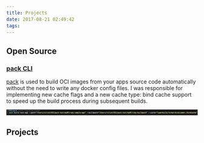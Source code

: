 ```yaml
---
title: Projects
date: 2017-08-21 02:49:42
tags:
---
```


## Open Source

### [pack CLI](https://github.com/buildpacks/pack)
[pack](https://github.com/buildpacks/pack) is used to build OCI images from your apps source code automatically without the need to write any docker config files.
I was responsible for implementing new cache flags and a new cache type: bind cache support to speed up the build process during subsequent builds.

![pack command](/images/pack_command.png)

## Projects

